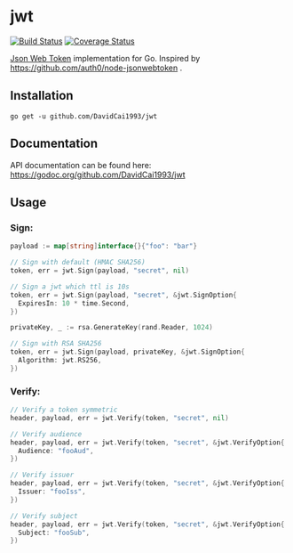 # jwt
[![Build Status](https://travis-ci.org/DavidCai1993/jwt.svg?branch=master)](https://travis-ci.org/DavidCai1993/jwt)
[![Coverage Status](https://coveralls.io/repos/github/DavidCai1993/jwt/badge.svg?branch=master)](https://coveralls.io/github/DavidCai1993/jwt?branch=master)

 [Json Web Token](https://jwt.io/introduction/) implementation for Go. Inspired by https://github.com/auth0/node-jsonwebtoken .

## Installation

```
go get -u github.com/DavidCai1993/jwt
```

## Documentation

API documentation can be found here: https://godoc.org/github.com/DavidCai1993/jwt

## Usage

### Sign:

```go
payload := map[string]interface{}{"foo": "bar"}

// Sign with default (HMAC SHA256)
token, err = jwt.Sign(payload, "secret", nil)

// Sign a jwt which ttl is 10s
token, err = jwt.Sign(payload, "secret", &jwt.SignOption{
  ExpiresIn: 10 * time.Second,
})

privateKey, _ := rsa.GenerateKey(rand.Reader, 1024)

// Sign with RSA SHA256
token, err = jwt.Sign(payload, privateKey, &jwt.SignOption{
  Algorithm: jwt.RS256,
})
```

### Verify:

```go
// Verify a token symmetric
header, payload, err = jwt.Verify(token, "secret", nil)

// Verify audience
header, payload, err = jwt.Verify(token, "secret", &jwt.VerifyOption{
  Audience: "fooAud",
})

// Verify issuer
header, payload, err = jwt.Verify(token, "secret", &jwt.VerifyOption{
  Issuer: "fooIss",
})

// Verify subject
header, payload, err = jwt.Verify(token, "secret", &jwt.VerifyOption{
  Subject: "fooSub",
})
```
